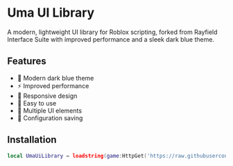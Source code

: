 # Uma UI Library

A modern, lightweight UI library for Roblox scripting, forked from Rayfield Interface Suite with improved performance and a sleek dark blue theme.

## Features
- 🎨 Modern dark blue theme
- ⚡ Improved performance
- 📱 Responsive design
- 🔧 Easy to use
- 🎯 Multiple UI elements
- 💾 Configuration saving

## Installation
```lua
local UmaUiLibrary = loadstring(game:HttpGet('https://raw.githubusercontent.com/your-repo/uma-ui/main/uma-ui-library.lua'))()
